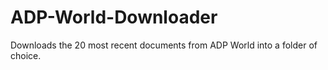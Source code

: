 # ADP-World-Downloader
Downloads the 20 most recent documents from ADP World into a folder of choice.
